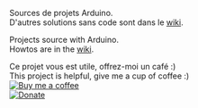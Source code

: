 Sources de projets Arduino.  
D'autres solutions sans code sont dans le [wiki](https://github.com/BeePerNet/Arduino/wiki/Home).

Projects source with Arduino.  
Howtos are in the [wiki](https://github.com/BeePerNet/Arduino/wiki/Home).

Ce projet vous est utile, offrez-moi un café :)  
This project is helpful, give me a cup of coffee :)  
[![Buy me a coffee](https://www.buymeacoffee.com/assets/img/custom_images/purple_img.png)](https://www.buymeacoffee.com/qOW2sheSw)  
[![Donate](https://img.shields.io/badge/Donate-PayPal-green.svg)](https://paypal.me/BeePerNet)
